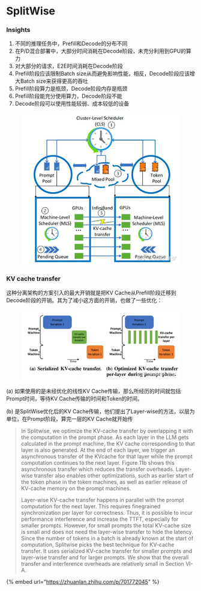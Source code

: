 # SplitWise

### Insights

1. 不同的推理任务中，Prefill和Decode的分布不同
2. 在P/D混合部署中，大部分时间消耗在Decode阶段，未充分利用到GPU的算力
3. 对大部分的请求，E2E时间消耗在Decode阶段
4. Prefill阶段应该限制Batch size从而避免影响性能，相反，Decode阶段应该增大Batch size来获得更高的吞吐
5. Prefill阶段算力是瓶颈，Decode阶段内存是瓶颈
6. Prefill阶段能充分使用算力，Decode阶段不能
7. Decode阶段可以使用性能较弱、成本较低的设备

<figure><img src="../.gitbook/assets/image (1) (1).png" alt=""><figcaption></figcaption></figure>

### KV cache transfer

这种分离架构的方案引入的最大开销就是把KV Cache从Prefill阶段迁移到Decode阶段的开销。其为了减小这方面的开销，也做了一些优化：

<figure><img src="../.gitbook/assets/image (2) (1).png" alt=""><figcaption></figcaption></figure>

(a) 如果使用的是未经优化的线性KV Cache传输，那么所经历的时间就包括Prompt时间，等待KV Cache传输的时间和Token的时间。

(b) 是SplitWise优化后的KV Cache传输，他们提出了Layer-wise的方法，以层为单位，在Prompt阶段，算完一层的KV Cache就开始传

> In Splitwise, we optimize the KV-cache transfer by overlapping it with the computation in the prompt phase. As each layer in the LLM gets calculated in the prompt machine, the KV cache corresponding to that layer is also generated. At the end of each layer, we trigger an asynchronous transfer of the KVcache for that layer while the prompt computation continues to the next layer. Figure 11b shows this asynchronous transfer which reduces the transfer overheads. Layer-wise transfer also enables other optimizations, such as earlier start of the token phase in the token machines, as well as earlier release of KV-cache memory on the prompt machines.&#x20;
>
> Layer-wise KV-cache transfer happens in parallel with the prompt computation for the next layer. This requires finegrained synchronization per layer for correctness. Thus, it is possible to incur performance interference and increase the TTFT, especially for smaller prompts. However, for small prompts the total KV-cache size is small and does not need the layer-wise transfer to hide the latency. Since the number of tokens in a batch is already known at the start of computation, Splitwise picks the best technique for KV-cache transfer. It uses serialized KV-cache transfer for smaller prompts and layer-wise transfer and for larger prompts. We show that the overall transfer and interference overheads are relatively small in Section VI-A.

{% embed url="https://zhuanlan.zhihu.com/p/701772045" %}
